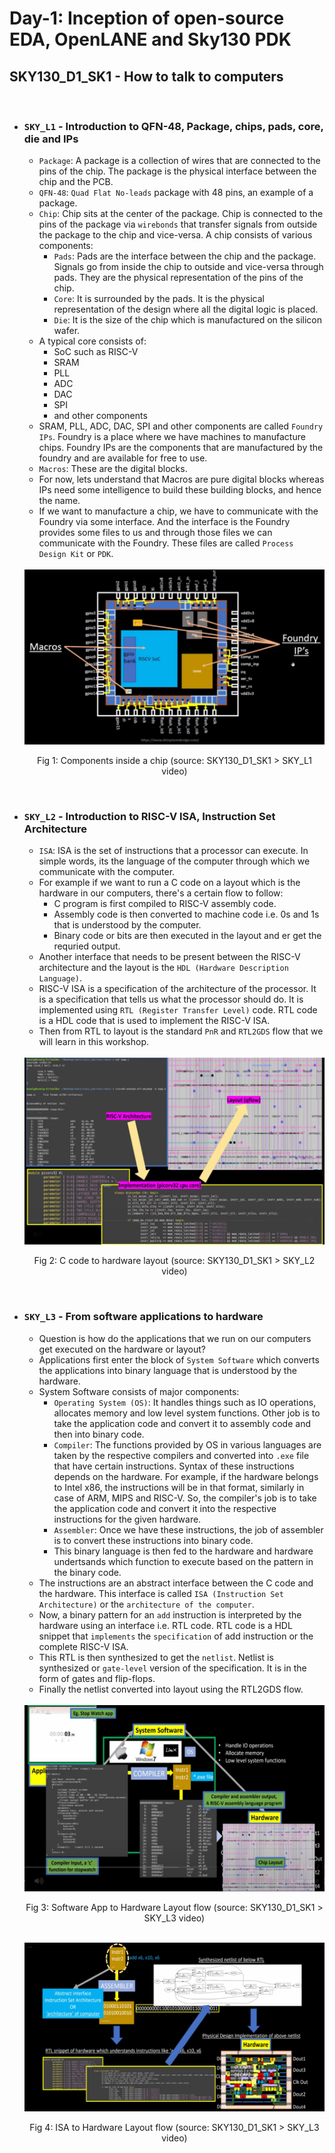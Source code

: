 # Day-1: Inception of open-source EDA, OpenLANE and Sky130 PDK

## SKY130_D1_SK1 - How to talk to computers
<br />

- ### `SKY_L1` - Introduction to QFN-48, Package, chips, pads, core, die and IPs
    - `Package`: A package is a collection of wires that are connected to the pins of the chip. The package is the physical interface between the chip and the PCB.
    - `QFN-48`: `Quad Flat No-leads` package with 48 pins, an example of a package.
    - `Chip`: Chip sits at the center of the package. Chip is connected to the pins of the package via `wirebonds` that transfer signals from outside the package to the chip and vice-versa. A chip consists of various components:
        - `Pads`: Pads are the interface between the chip and the package. Signals go from inside the chip to outside and vice-versa through pads. They are the physical representation of the pins of the chip.
        - `Core`: It is surrounded by the pads. It is the physical representation of the design where all the digital logic is placed.
        - `Die`: It is the size of the chip which is manufactured on the silicon wafer.
    - A typical core consists of:
        - SoC such as RISC-V
        - SRAM
        - PLL
        - ADC
        - DAC
        - SPI
        - and other components
    - SRAM, PLL, ADC, DAC, SPI and other components are called `Foundry IPs`. Foundry is a place where we have machines to manufacture chips. Foundry IPs are the components that are manufactured by the foundry and are available for free to use.
    - `Macros`: These are the digital blocks.
    - For now, lets understand that Macros are pure digital blocks whereas IPs need some intelligence to build these building blocks, and hence the name.
    - If we want to manufacture a chip, we have to communicate with the Foundry via some interface. And the interface is the Foundry provides some files to us and through those files we can communicate with the Foundry. These files are called `Process Design Kit` or `PDK`.

    <br />

    <center>
    <img src="../assets/day1_sk1_l1_components_inside_chip.png" alt="Chip">
    
    Fig 1: Components inside a chip (source: SKY130_D1_SK1 > SKY_L1 video)
    </center>

    <br />

- ### `SKY_L2` - Introduction to RISC-V ISA, Instruction Set Architecture
    - `ISA`: ISA is the set of instructions that a processor can execute. In simple words, its the language of the computer through which we communicate with the computer.
    - For example if we want to run a C code on a layout which is the hardware in our computers, there's a certain flow to follow:
        - C program is first compiled to RISC-V assembly code.
        - Assembly code is then converted to machine code i.e. 0s and 1s that is understood by the computer.
        - Binary code or bits are then executed in the layout and er get the requried output.
    - Another interface that needs to be present between the RISC-V architecture and the layout is the `HDL (Hardware Description Language)`.
    - RISC-V ISA is a specification of the architecture of the processor. It is a specification that tells us what the processor should do. It is implemented using `RTL (Register Transfer Level)` code. RTL code is a HDL code that is used to implement the RISC-V ISA.
    - Then from RTL to layout is the standard `PnR` and `RTL2GDS` flow that we will learn in this workshop.

    <br />

    <center>
    <img src="../assets/day1_sk1_l2_c_code_to_layout.png" alt="C Code to hardware layout">

    Fig 2: C code to hardware layout (source: SKY130_D1_SK1 > SKY_L2 video)
    </center>

    <br />


- ### `SKY_L3` - From software applications to hardware
    - Question is how do the applications that we run on our computers get executed on the hardware or layout?
    - Applications first enter the block of `System Software` which converts the applications into binary language that is understood by the hardware.
    - System Software consists of major components:
        - `Operating System (OS)`: It handles things such as IO operations, allocates memory and low level system functions. Other job is to take the application code and convert it to assembly code and then into binary code.
        - `Compiler`: The functions provided by OS in various languages are taken by the respective compilers and converted into `.exe` file that have certain instructions. Syntax of these instructions depends on the hardware. For example, if the hardware belongs to Intel x86, the instructions will be in that format, similarly in case of ARM, MIPS and RISC-V. So, the compiler's job is to take the application code and convert it into the respective instructions for the given hardware.
        - `Assembler`: Once we have these instructions, the job of assembler is to convert these instructions into binary code.
        - This binary language is then fed to the hardware and hardware undertsands which function to execute based on the pattern in the binary code.
    - The instructions are an abstract interface between the C code and the hardware. This interface is called `ISA (Instruction Set Architecture)` or the `architecture of the computer`.
    - Now, a binary pattern for an `add` instruction is interpreted by the hardware using an interface i.e. RTL code. RTL code is a HDL snippet that `implements` the `specification` of add instruction or the complete RISC-V ISA.
    - This RTL is then synthesized to get the `netlist`. Netlist is synthesized or `gate-level` version of the specification. It is in the form of gates and flip-flops.
    - Finally the netlist converted into layout using the RTL2GDS flow.

    <br />

    <center>
    <img src="../assets/day1_sk1_l3_sw_app_to_hw_flow.png" alt="Software App to Hardware Layout flow">

    Fig 3: Software App to Hardware Layout flow (source: SKY130_D1_SK1 > SKY_L3 video)
    </center>

    <br />

    <center>
    <img src="../assets/day1_sk1_l3_isa_to_layout_flow.png" alt="ISA to Hardware Layout flow">

    Fig 4: ISA to Hardware Layout flow (source: SKY130_D1_SK1 > SKY_L3 video)
    </center>
